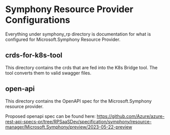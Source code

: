 # Symphony Resource Provider Configurations
Everything under symphony_rp directory is documentation for what is configured for Microsoft.Symphony Resource Provider.

## crds-for-k8s-tool
This directory contains the crds that are fed into the K8s Bridge tool. The tool converts them to valid swagger files.

## open-api
This directory contains the OpenAPI spec for the Microsoft.Symphony resource provider.

Proposed openapi spec can be found here:
https://github.com/Azure/azure-rest-api-specs-pr/tree/RPSaaSDev/specification/symphony/resource-manager/Microsoft.Symphony/preview/2023-05-22-preview